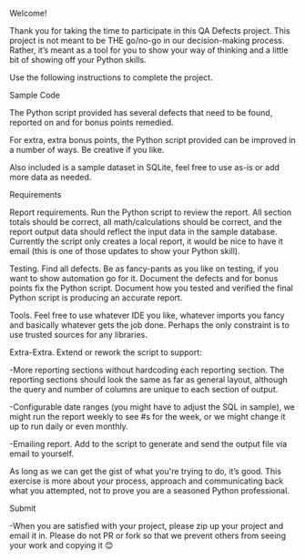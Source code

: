 Welcome!

Thank you for taking the time to participate in this QA Defects project. This project is not meant to be THE go/no-go in our decision-making process. Rather, it’s meant as a tool for you to show your way of thinking and a little bit of showing off your Python skills.

Use the following instructions to complete the project.

Sample Code

The Python script provided has several defects that need to be found, reported on and for bonus points remedied. 

For extra, extra bonus points, the Python script provided can be improved in a number of ways. Be creative if you like.

Also included is a sample dataset in SQLite, feel free to use as-is or add more data as needed.

Requirements

Report requirements.  Run the Python script to review the report. All section totals should be correct, all math/calculations should be correct, and the report output data should reflect the input data in the sample database.  Currently the script only creates a local report, it would be nice to have it email (this is one of those updates to show your Python skill).

Testing. Find all defects. Be as fancy-pants as you like on testing, if you want to show automation go for it.  Document the defects and for bonus points fix the Python script. Document how you tested and verified the final Python script is producing an accurate report.

Tools. Feel free to use whatever IDE you like, whatever imports you fancy and basically whatever gets the job done. Perhaps the only constraint is to use trusted sources for any libraries.

Extra-Extra. Extend or rework the script to support:

-More reporting sections without hardcoding each reporting section. The reporting sections should look the same as far as general layout, although the query and number of columns are unique to each section of output.

-Configurable date ranges (you might have to adjust the SQL in sample), we might run the report weekly to see #s for the week, or we might change it up to run daily or even monthly.

-Emailing report. Add to the script to generate and send the output file via email to yourself.


As long as we can get the gist of what you're trying to do, it’s good. This exercise is more about your process, approach and communicating back what you attempted, not to prove you are a seasoned Python professional.

Submit

-When you are satisfied with your project, please zip up your project and email it in. Please do not PR or fork so that we prevent others from seeing your work and copying it 😊
